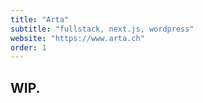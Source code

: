 ```yaml
---
title: "Arta"
subtitle: "fullstack, next.js, wordpress"
website: "https://www.arta.ch"
order: 1
---
```


## WIP.
